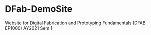 # DFab-DemoSite
Website for Digital Fabrication and Prototyping Fundamentals (DFAB EP1000) AY2021 Sem 1

